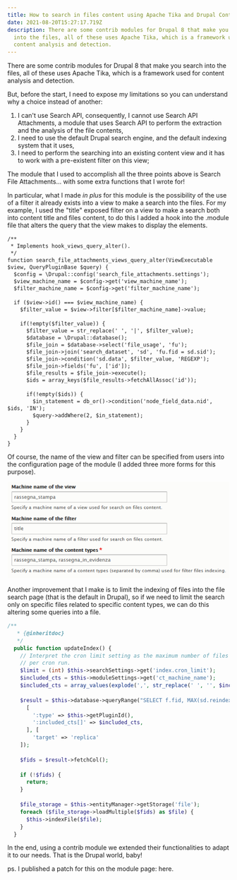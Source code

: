 ```yaml
---
title: How to search in files content using Apache Tika and Drupal Content Views
date: 2021-08-20T15:27:17.719Z
description: There are some contrib modules for Drupal 8 that make you search
  into the files, all of these uses Apache Tika, which is a framework used for
  content analysis and detection.
---
```

There are some contrib modules for Drupal 8 that make you search into the files, all of these uses Apache Tika, which is a framework used for content analysis and detection.

But, before the start, I need to expose my limitations so you can understand why a choice instead of another:

1. I can't use Search API, consequently, I cannot use Search API Attachments, a module that uses Search API to perform the extraction and the analysis of the file contents,
2. I need to use the default Drupal search engine, and the default indexing system that it uses,
3. I need to perform the searching into an existing content view and it has to work with a pre-existent filter on this view;

The module that I used to accomplish all the three points above is Search File Attachments... with some extra functions that I wrote for!

In particular, what I made *in plus* for this module is the possibility of the use of a filter it already exists into a view to make a search into the files. For my example, I used the "title" exposed filter on a view to make a search both into content title and files content, to do this I added a hook into the .module file that alters the query that the view makes to display the elements.

<pre><code>/**
 * Implements hook_views_query_alter().
 */
function search_file_attachments_views_query_alter(ViewExecutable $view, QueryPluginBase $query) {
  $config = \Drupal::config('search_file_attachments.settings');
  $view_machine_name = $config->get('view_machine_name');
  $filter_machine_name = $config->get('filter_machine_name');

  if ($view->id() === $view_machine_name) {
    $filter_value = $view->filter[$filter_machine_name]->value;

    if(!empty($filter_value)) {
      $filter_value = str_replace(' ', '|', $filter_value);
      $database = \Drupal::database();
      $file_join = $database->select('file_usage', 'fu');
      $file_join->join('search_dataset', 'sd', 'fu.fid = sd.sid');
      $file_join->condition('sd.data', $filter_value, 'REGEXP');
      $file_join->fields('fu', ['id']);
      $file_results = $file_join->execute();
      $ids = array_keys($file_results->fetchAllAssoc('id'));

      if(!empty($ids)) {
        $in_statement = db_or()->condition('node_field_data.nid', $ids, 'IN');
        $query->addWhere(2, $in_statement);
      }
    }
  }
}
</code></pre>

Of course, the name of the view and filter can be specified from users into the configuration page of the module (I added three more forms for this purpose).

![search file attachments form](search_file_attachments_form.png "Search File Attachments Form")

Another improvement that I make is to limit the indexing of files into the file search page (that is the default in Drupal), so if we need to limit the search only on specific files related to specific content types, we can do this altering some queries into a file.

```php
/**
   * {@inheritdoc}
   */
  public function updateIndex() {
    // Interpret the cron limit setting as the maximum number of files to index
    // per cron run.
    $limit = (int) $this->searchSettings->get('index.cron_limit');
    $included_cts = $this->moduleSettings->get('ct_machine_name');
    $included_cts = array_values(explode(',', str_replace(' ', '', $included_cts)));

    $result = $this->database->queryRange("SELECT f.fid, MAX(sd.reindex) FROM {file_managed} f LEFT JOIN {search_dataset} sd ON sd.sid = f.fid AND sd.type = :type WHERE sd.sid IS NULL OR sd.reindex <> 0 GROUP BY f.fid HAVING f.fid IN (SELECT fu.fid FROM file_usage fu LEFT JOIN node n ON fu.id = n.nid WHERE n.type IN (:included_cts[])) ORDER BY MAX (sd.reindex) is null DESC, MAX (sd.reindex) ASC, f.fid ASC", 0, $limit, 
      [
        ':type' => $this->getPluginId(),
        ':included_cts[]' => $included_cts,
      ], [
        'target' => 'replica'
    ]);
    
    $fids = $result->fetchCol();

    if (!$fids) {
      return;
    }

    $file_storage = $this->entityManager->getStorage('file');
    foreach ($file_storage->loadMultiple($fids) as $file) {
      $this->indexFile($file);
    }
  }
```



In the end, using a contrib module we extended their functionalities to adapt it to our needs. That is the Drupal world, baby!

ps. I published a patch for this on the module page: here.